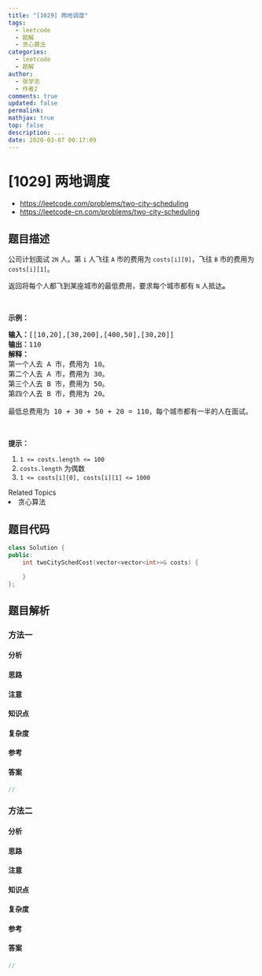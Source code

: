```yaml
---
title: "[1029] 两地调度"
tags:
  - leetcode
  - 题解
  - 贪心算法
categories:
  - leetcode
  - 题解
author:
  - 张学志
  - 作者2
comments: true
updated: false
permalink:
mathjax: true
top: false
description: ...
date: 2020-03-07 00:17:09
---
```



# [1029] 两地调度
* https://leetcode.com/problems/two-city-scheduling
* https://leetcode-cn.com/problems/two-city-scheduling


## 题目描述

<p>公司计划面试 <code>2N</code> 人。第 <code>i</code> 人飞往 <code>A</code> 市的费用为 <code>costs[i][0]</code>，飞往 <code>B</code> 市的费用为 <code>costs[i][1]</code>。</p>

<p>返回将每个人都飞到某座城市的最低费用，要求每个城市都有 <code>N</code> 人抵达<strong>。</strong></p>

<p>&nbsp;</p>

<p><strong>示例：</strong></p>

<pre><strong>输入：</strong>[[10,20],[30,200],[400,50],[30,20]]
<strong>输出：</strong>110
<strong>解释：</strong>
第一个人去 A 市，费用为 10。
第二个人去 A 市，费用为 30。
第三个人去 B 市，费用为 50。
第四个人去 B 市，费用为 20。

最低总费用为 10 + 30 + 50 + 20 = 110，每个城市都有一半的人在面试。
</pre>

<p>&nbsp;</p>

<p><strong>提示：</strong></p>

<ol>
	<li><code>1 &lt;= costs.length &lt;= 100</code></li>
	<li><code>costs.length</code> 为偶数</li>
	<li><code>1 &lt;= costs[i][0], costs[i][1] &lt;= 1000</code></li>
</ol>
<div><div>Related Topics</div><div><li>贪心算法</li></div></div>


## 题目代码

```cpp
class Solution {
public:
    int twoCitySchedCost(vector<vector<int>>& costs) {

    }
};
```


## 题目解析


### 方法一

#### 分析

#### 思路

#### 注意

#### 知识点

#### 复杂度

#### 参考

#### 答案

```cpp
//
```


### 方法二

#### 分析

#### 思路

#### 注意

#### 知识点

#### 复杂度

#### 参考

#### 答案

```cpp
//
```


